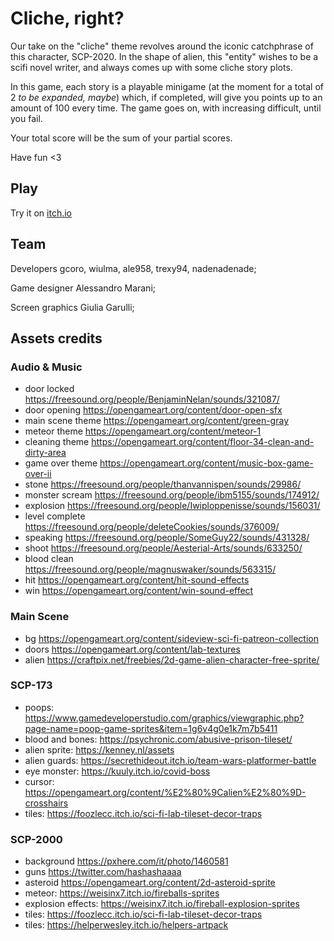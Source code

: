 # Cliche, right?

Our take on the "cliche" theme revolves around the iconic catchphrase of this character, SCP-2020. In the shape of alien, this "entity" wishes to be a scifi novel writer, and always comes up with some cliche story plots.

In this game, each story is a playable minigame (at the moment for a total of 2 _to be expanded, maybe_) which, if completed, will give you points up to an amount of 100 every time. The game goes on, with increasing difficult, until you fail.

Your total score will be the sum of your partial scores.

Have fun <3

## Play

Try it on [itch.io](https://gcoro.itch.io/cliche-right)

## Team

Developers gcoro​, wiulma​, ale958, trexy94​, nadenadenade​​;

​Game designer Alessandro Marani;

Screen graphics Giulia Garulli;

## Assets credits

### Audio & Music

-   door locked https://freesound.org/people/BenjaminNelan/sounds/321087/
-   door opening https://opengameart.org/content/door-open-sfx
-   main scene theme https://opengameart.org/content/green-gray
-   meteor theme https://opengameart.org/content/meteor-1
-   cleaning theme https://opengameart.org/content/floor-34-clean-and-dirty-area
-   game over theme https://opengameart.org/content/music-box-game-over-ii
-   stone https://freesound.org/people/thanvannispen/sounds/29986/
-   monster scream https://freesound.org/people/ibm5155/sounds/174912/
-   explosion https://freesound.org/people/Iwiploppenisse/sounds/156031/
-   level complete https://freesound.org/people/deleteCookies/sounds/376009/
-   speaking https://freesound.org/people/SomeGuy22/sounds/431328/
-   shoot https://freesound.org/people/Aesterial-Arts/sounds/633250/
-   blood clean https://freesound.org/people/magnuswaker/sounds/563315/
-   hit https://opengameart.org/content/hit-sound-effects
-   win https://opengameart.org/content/win-sound-effect

### Main Scene

-   bg https://opengameart.org/content/sideview-sci-fi-patreon-collection
-   doors https://opengameart.org/content/lab-textures
-   alien https://craftpix.net/freebies/2d-game-alien-character-free-sprite/

### SCP-173

-   poops: https://www.gamedeveloperstudio.com/graphics/viewgraphic.php?page-name=poop-game-sprites&item=1g6v4g0e1k7m7b5411
-   blood and bones: https://psychronic.com/abusive-prison-tileset/
-   alien sprite: https://kenney.nl/assets
-   alien guards: https://secrethideout.itch.io/team-wars-platformer-battle
-   eye monster: https://kuuly.itch.io/covid-boss
-   cursor: https://opengameart.org/content/%E2%80%9Calien%E2%80%9D-crosshairs
-   tiles: https://foozlecc.itch.io/sci-fi-lab-tileset-decor-traps

### SCP-2000

-   background https://pxhere.com/it/photo/1460581
-   guns https://twitter.com/hashashaaaa
-   asteroid https://opengameart.org/content/2d-asteroid-sprite
-   meteor: https://weisinx7.itch.io/fireballs-sprites
-   explosion effects: https://weisinx7.itch.io/fireball-explosion-sprites
-   tiles: https://foozlecc.itch.io/sci-fi-lab-tileset-decor-traps
-   tiles: https://helperwesley.itch.io/helpers-artpack
